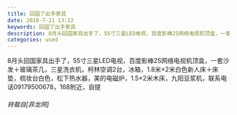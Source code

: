 ```yaml
---
title: 回国了出手家具
date: 2018-7-21 13:12
keywords: 回国了出手家具
description: 8月头回国家具出手了，55寸三星LED电视，百度影棒2S网络电视机顶盒，一套沙发＋玻璃茶几，三星洗衣机，柯林空调2台，冰箱，1.8米×2米白色新人床＋床垫，梳妆台白色，松下热水器，美的电磁炉，1.5×2米木床，九阳豆浆机，联系电话09179500678，168附近，自提
categories: used
---
```

<td class="t_f" id="postmessage_1534987">

8月头回国家具出手了，55寸三星LED电视，百度影棒2S网络电视机顶盒，一套沙发＋玻璃茶几，三星洗衣机，柯林空调2台，冰箱，1.8米×2米白色新人床＋床垫，梳妆台白色，松下热水器，美的电磁炉，1.5×2米木床，九阳豆浆机，联系电话09179500678，168附近，自提</td>
###### 转载自[菲龙网]